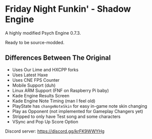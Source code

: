 # Friday Night Funkin' - Shadow Engine

A highly modified Psych Engine 0.7.3.

Ready to be source-modded.

## Differences Between The Original
- Uses Our Lime and HXCPP forks
- Uses Latest Haxe
- Uses CNE FPS Counter
- Mobile Support (duh)
- Linux ARM Support (FNF on Raspberry Pi baby)
- Kade Engine Results Screen
- Kade Engine Note Timing (man I feel old)
- PlayState has `changeNoteSkin` for easy in-game note skin changing
- Play as Opponent (not implemented for Gameplay Changers yet)
- Stripped to only have Test song and some characters
- VSync and Pop Up Score Option

Discord server: https://discord.gg/krFK9WWYHg
